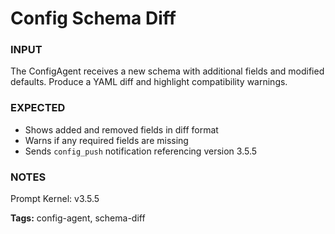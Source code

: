 # Config Schema Diff
<!-- markdownlint-disable MD001 -->

### INPUT
The ConfigAgent receives a new schema with additional fields and modified defaults. Produce a YAML diff and highlight compatibility warnings.

### EXPECTED
- Shows added and removed fields in diff format
- Warns if any required fields are missing
- Sends `config_push` notification referencing version 3.5.5

### NOTES
Prompt Kernel: v3.5.5

**Tags:** config-agent, schema-diff
